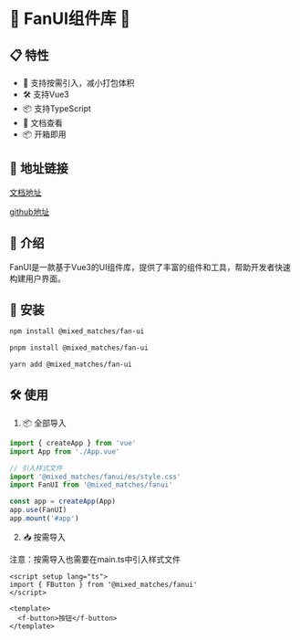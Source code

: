 # 🎉 FanUI组件库 🎉

## 📋 特性

- 🌈 支持按需引入，减小打包体积
- 🛠 支持Vue3
- 📦 支持TypeScript
- 📖 文档查看
- 📦 开箱即用

## 🔗 地址链接

[文档地址](https://mixdmatches.github.io/FanUI/)

[github地址](https://github.com/mixdmatches/FanUI)

## 🌟 介绍

FanUI是一款基于Vue3的UI组件库，提供了丰富的组件和工具，帮助开发者快速构建用户界面。

## 🔧 安装

```bash
npm install @mixed_matches/fan-ui
```

```bash
pnpm install @mixed_matches/fan-ui
```

```bash
yarn add @mixed_matches/fan-ui
```

## 🛠 使用

1. 📦 全部导入

```typescript
import { createApp } from 'vue'
import App from './App.vue'

// 引入样式文件
import '@mixed_matches/fanui/es/style.css'
import FanUI from '@mixed_matches/fanui'

const app = createApp(App)
app.use(FanUI)
app.mount('#app')
```

2. 📥 按需导入

注意：按需导入也需要在main.ts中引入样式文件

```vue
<script setup lang="ts">
import { FButton } from '@mixed_matches/fanui'
</script>

<template>
  <f-button>按钮</f-button>
</template>
```

